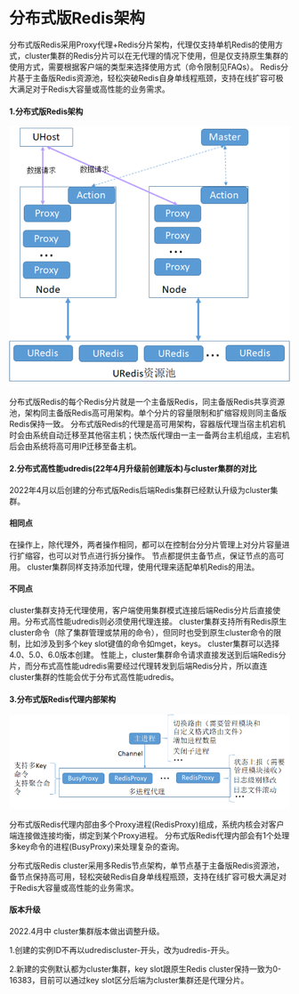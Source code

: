 # 分布式版Redis架构



分布式版Redis采用Proxy代理+Redis分片架构，代理仅支持单机Redis的使用方式，cluster集群的Redis分片可以在无代理的情况下使用，但是仅支持原生集群的使用方式，需要根据客户端的类型来选择使用方式（命令限制见FAQs）。
Redis分片基于主备版Redis资源池，轻松突破Redis自身单线程瓶颈，支持在线扩容可极大满足对于Redis大容量或高性能的业务需求。

#### 1.分布式版Redis架构

![image](/images/uredis002.png)

分布式版Redis的每个Redis分片就是一个主备版Redis，同主备版Redis共享资源池，架构同主备版Redis高可用架构。单个分片的容量限制和扩缩容规则同主备版Redis保持一致。
分布式版Redis的代理是高可用架构，容器版代理当宿主机宕机时会由系统自动迁移至其他宿主机；快杰版代理由一主一备两台主机组成，主宕机后会由系统将高可用IP迁移至备主机。

#### 2.分布式高性能udredis(22年4月升级前创建版本)与cluster集群的对比

2022年4月以后创建的分布式版Redis后端Redis集群已经默认升级为cluster集群。

#### 相同点
在操作上，除代理外，两者操作相同，都可以在控制台分分片管理上对分片容量进行扩缩容，也可以对节点进行拆分操作。
节点都提供主备节点，保证节点的高可用。
cluster集群同样支持添加代理，使用代理来适配单机Redis的用法。

#### 不同点
cluster集群支持无代理使用，客户端使用集群模式连接后端Redis分片后直接使用。分布式高性能udredis则必须使用代理连接。
cluster集群支持所有Redis原生cluster命令（除了集群管理或禁用的命令），但同时也受到原生cluster命令的限制，比如涉及到多个key slot键值的命令如mget，keys。
cluster集群可以选择4.0、5.0、6.0版本创建。
性能上，cluster集群命令请求直接发送到后端Redis分片，而分布式高性能udredis需要经过代理转发到后端Redis分片，所以直连cluster集群的性能会优于分布式高性能udredis。

#### 3.分布式版Redis代理内部架构

![image](/images/uredis003.png)

分布式版Redis代理内部由多个Proxy进程(RedisProxy)组成，系统内核会对客户端连接做连接均衡，绑定到某个Proxy进程。
分布式版Redis代理内部会有1个处理多key命令的进程(BusyProxy)来处理复杂的查询。

分布式版Redis cluster采用多Redis节点架构，单节点基于主备版Redis资源池，备节点保持高可用，轻松突破Redis自身单线程瓶颈，支持在线扩容可极大满足对于Redis大容量或高性能的业务需求。

#### 版本升级
2022.4月中 cluster集群版本做出调整升级。

1.创建的实例ID不再以udrediscluster-开头，改为udredis-开头。

2.新建的实例默认都为cluster集群，key slot跟原生Redis cluster保持一致为0-16383，目前可以通过key slot区分后端为cluster集群还是代理分片。